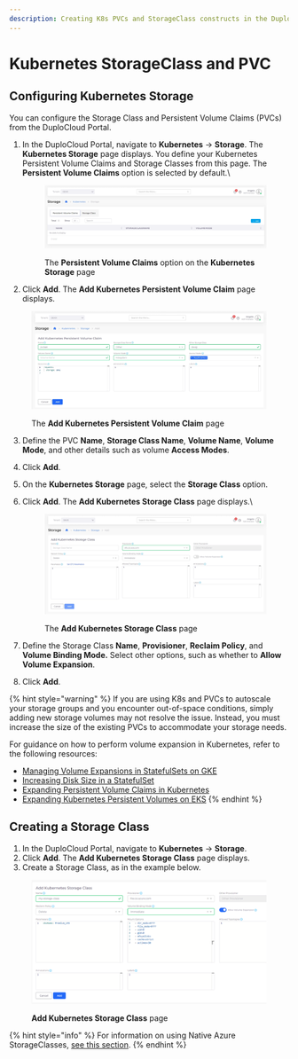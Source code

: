 ```yaml
---
description: Creating K8s PVCs and StorageClass constructs in the DuploCloud Portal
---
```


# Kubernetes StorageClass and PVC

## Configuring Kubernetes Storage

You can configure the Storage Class and Persistent Volume Claims (PVCs) from the DuploCloud Portal.&#x20;

1.  In the DuploCloud Portal, navigate to **Kubernetes** -> **Storage**. The **Kubernetes Storage** page displays. You define your Kubernetes Persistent Volume Claims and Storage Classes from this page. The **Persistent Volume Claims** option is selected by default.\


    <div align="left">

    <figure><img src="../../.gitbook/assets/screenshot-nimbusweb.me-2024.02.16-15_10_55.png" alt=""><figcaption><p>The <strong>Persistent Volume Claims</strong> option on the <strong>Kubernetes Storage</strong> page</p></figcaption></figure>

    </div>
2. Click **Add**. The **Add Kubernetes Persistent Volume Claim** page displays.

<div align="left">

<figure><img src="../../.gitbook/assets/screenshot-nimbusweb.me-2024.02.16-15_13_10.png" alt=""><figcaption><p>The <strong>Add Kubernetes Persistent Volume Claim</strong> page</p></figcaption></figure>

</div>

3. Define the PVC **Name**, **Storage Class Name**, **Volume Name**, **Volume Mode**, and other details such as volume **Access Modes**.
4. Click **Add**.
5. On the **Kubernetes Storage** page, select the **Storage Class** option.&#x20;
6.  Click **Add**. The **Add Kubernetes Storage Class** page displays.\


    <div align="left">

    <figure><img src="../../.gitbook/assets/screenshot-nimbusweb.me-2024.02.16-15_16_28.png" alt=""><figcaption><p>The <strong>Add Kubernetes Storage Class</strong> page</p></figcaption></figure>

    </div>
7. Define the Storage Class **Name**, **Provisioner**, **Reclaim Policy**, and **Volume Binding Mode.** Select other options, such as whether to **Allow Volume Expansion**.
8. Click **Add**.

{% hint style="warning" %}
If you are using K8s and PVCs to autoscale your storage groups and you encounter out-of-space conditions, simply adding new storage volumes may not resolve the issue. Instead, you must increase the size of the existing PVCs to accommodate your storage needs.

For guidance on how to perform volume expansion in Kubernetes, refer to the following resources:

* [Managing Volume Expansions in StatefulSets on GKE](https://cloud.google.com/kubernetes-engine/docs/how-to/persistent-volumes/volume-expansion#managing\_volume\_expansions\_in\_statefulsets)
* [Increasing Disk Size in a StatefulSet](https://serverfault.com/questions/955293/how-to-increase-disk-size-in-a-stateful-set)
* [Expanding Persistent Volume Claims in Kubernetes](https://kubernetes.io/docs/concepts/storage/persistent-volumes/#expanding-persistent-volumes-claims)
* [Expanding Kubernetes Persistent Volumes on EKS](https://www.jeffgeerling.com/blog/2019/expanding-k8s-pvs-eks-on-aws)
{% endhint %}

## Creating a Storage Class

1. In the DuploCloud Portal, navigate to **Kubernetes** -> **Storage**.
2. Click **Add**. The **Add Kubernetes Storage Class** page displays.
3. Create a Storage Class, as in the example below.

<div align="left">

<figure><img src="../../.gitbook/assets/image (16).png" alt=""><figcaption><p><strong>Add Kubernetes Storage Class</strong> page </p></figcaption></figure>

</div>

{% hint style="info" %}
For information on using Native Azure StorageClasses, [see this section](storage-options.md).
{% endhint %}
